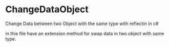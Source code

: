 # ChangeDataObject
Change Data between two Object with the same type with reflectin in c#




in this file have an extension method for swap data in two object with same type.
